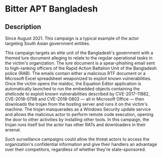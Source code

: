 # Bitter APT Bangladesh

## Description

Since August 2021. This campaign is a typical example of the actor targeting South Asian government entities.

This campaign targets an elite unit of the Bangladesh's government with a themed lure document alleging to relate to the regular operational tasks in the victim's organization. The lure document is a spear-phishing email sent to high-ranking officers of the Rapid Action Battalion Unit of the Bangladesh police (RAB). The emails contain either a malicious RTF document or a Microsoft Excel spreadsheet weaponized to exploit known vulnerabilities. Once the victim opens the maldoc, the Equation Editor application is automatically launched to run the embedded objects containing the shellcode to exploit known vulnerabilities described by CVE-2017-11882, CVE-2018-0798 and CVE-2018-0802 — all in Microsoft Office — then downloads the trojan from the hosting server and runs it on the victim's machine. The trojan masquerades as a Windows Security update service and allows the malicious actor to perform remote code execution, opening the door to other activities by installing other tools. In this campaign, the trojan runs itself but the actor has other RATs and downloaders in their arsenal.

Such surveillance campaigns could allow the threat actors to access the organization's confidential information and give their handlers an advantage over their competitors, regardless of whether they're state-sponsored.
